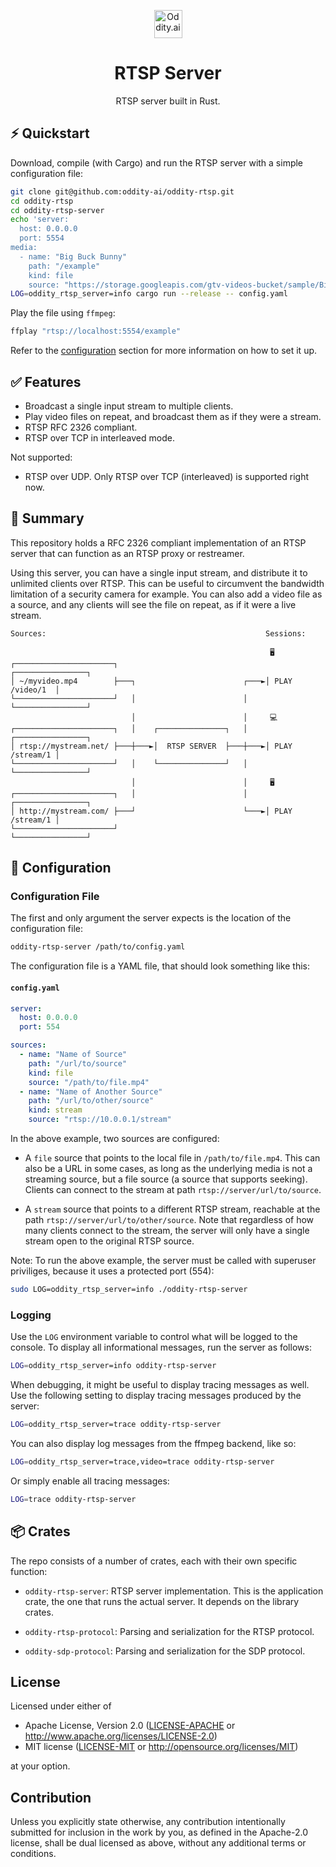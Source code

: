 <p align="center">
  <picture>
    <source media="(prefers-color-scheme: dark)" srcset="https://oddity.ai/img/logo_full_light.png">
    <source media="(prefers-color-scheme: light)" srcset="https://oddity.ai/img/logo_full.png">
    <img alt="Oddity.ai" src="https://oddity.ai/img/logo_full.png" height="45px">
  </picture>
  <br/>
  <h1 align="center">RTSP Server</h1>
  <p align="center">RTSP server built in Rust.</p>
</p>

## ⚡ Quickstart

Download, compile (with Cargo) and run the RTSP server with a simple configuration file:

```sh
git clone git@github.com:oddity-ai/oddity-rtsp.git
cd oddity-rtsp
cd oddity-rtsp-server
echo 'server:
  host: 0.0.0.0
  port: 5554
media:
  - name: "Big Buck Bunny"
    path: "/example"
    kind: file
    source: "https://storage.googleapis.com/gtv-videos-bucket/sample/BigBuckBunny.mp4"' >> config.yaml
LOG=oddity_rtsp_server=info cargo run --release -- config.yaml
```

Play the file using `ffmpeg`:

```sh
ffplay "rtsp://localhost:5554/example"
```

Refer to the [configuration](#-configuration) section for more information
on how to set it up.

## ✅ Features

* Broadcast a single input stream to multiple clients.
* Play video files on repeat, and broadcast them as if they were a stream.
* RTSP RFC 2326 compliant.
* RTSP over TCP in interleaved mode.

Not supported:
* RTSP over UDP. Only RTSP over TCP (interleaved) is supported right now.

## 📖 Summary

This repository holds a RFC 2326 compliant implementation of an RTSP server that
can function as an RTSP proxy or restreamer.

Using this server, you can have a single input stream, and distribute it to
unlimited clients over RTSP. This can be useful to circumvent the bandwidth
limitation of a security camera for example. You can also add a video file as
a source, and any clients will see the file on repeat, as if it were a live
stream.

```
Sources:                                                 Sessions:

                                                          🖥 ️ 
┌──────────────────────┐                                 ┌────────────────┐
│ ~/myvideo.mp4        ├───┐                        ┌───►│ PLAY /video/1  │
└──────────────────────┘   │                        │    └────────────────┘
                           │                        │     💻             
┌──────────────────────┐   │    ┌───────────────┐   │    ┌────────────────┐
│ rtsp://mystream.net/ ├───┼───►│  RTSP SERVER  ├───┼───►│ PLAY /stream/1 │
└──────────────────────┘   │    └───────────────┘   │    └────────────────┘
                           │                        │     🖥️            
┌──────────────────────┐   │                        │    ┌────────────────┐
│ http://mystream.com/ ├───┘                        └───►│ PLAY /stream/1 │
└──────────────────────┘                                 └────────────────┘
```

## 🔧 Configuration

### Configuration File

The first and only argument the server expects is the location of the configuration
file:

```sh
oddity-rtsp-server /path/to/config.yaml
```

The configuration file is a YAML file, that should look something like this:

#### `config.yaml`

```yaml
server:
  host: 0.0.0.0
  port: 554

sources:
  - name: "Name of Source"
    path: "/url/to/source"
    kind: file
    source: "/path/to/file.mp4"
  - name: "Name of Another Source"
    path: "/url/to/other/source"
    kind: stream
    source: "rtsp://10.0.0.1/stream"
```

In the above example, two sources are configured:

* A `file` source that points to the local file in `/path/to/file.mp4`. This can
  also be a URL in some cases, as long as the underlying media is not a streaming
  source, but a file source (a source that supports seeking). Clients can connect
  to the stream at path `rtsp://server/url/to/source`.

* A `stream` source that points to a different RTSP stream, reachable at the path
  `rtsp://server/url/to/other/source`. Note that regardless of how many clients
  connect to the stream, the server will only have a single stream open to the
  original RTSP source.

Note: To run the above example, the server must be called with superuser priviliges,
because it uses a protected port (554):

```sh
sudo LOG=oddity_rtsp_server=info ./oddity-rtsp-server
```

### Logging

Use the `LOG` environment variable to control what will be logged to the console.
To display all informational messages, run the server as follows:

```sh
LOG=oddity_rtsp_server=info oddity-rtsp-server
```

When debugging, it might be useful to display tracing messages as well. Use the
following setting to display tracing messages produced by the server:

```sh
LOG=oddity_rtsp_server=trace oddity-rtsp-server
```

You can also display log messages from the ffmpeg backend, like so:

```sh
LOG=oddity_rtsp_server=trace,video=trace oddity-rtsp-server
```

Or simply enable all tracing messages:

```sh
LOG=trace oddity-rtsp-server
```

## 📦 Crates

The repo consists of a number of crates, each with their own specific function:

* `oddity-rtsp-server`: RTSP server implementation. This is the application
  crate, the one that runs the actual server. It depends on the library crates.

* `oddity-rtsp-protocol`: Parsing and serialization for the RTSP protocol.

* `oddity-sdp-protocol`: Parsing and serialization for the SDP protocol.

## License

Licensed under either of

 * Apache License, Version 2.0
   ([LICENSE-APACHE](LICENSE-APACHE) or http://www.apache.org/licenses/LICENSE-2.0)
 * MIT license
   ([LICENSE-MIT](LICENSE-MIT) or http://opensource.org/licenses/MIT)

at your option.

## Contribution

Unless you explicitly state otherwise, any contribution intentionally submitted
for inclusion in the work by you, as defined in the Apache-2.0 license, shall be
dual licensed as above, without any additional terms or conditions.